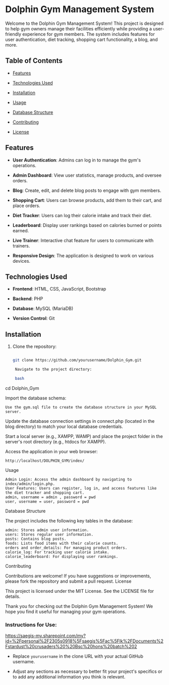 # Dolphin Gym Management System


Welcome to the Dolphin Gym Management System! This project is designed to help gym owners manage their facilities efficiently while providing a user-friendly experience for gym members. The system includes features for user authentication, diet tracking, shopping cart functionality, a blog, and more.


## Table of Contents


- [Features](#features)

- [Technologies Used](#technologies-used)

- [Installation](#installation)

- [Usage](#usage)

- [Database Structure](#database-structure)

- [Contributing](#contributing)

- [License](#license)


## Features


- **User  Authentication**: Admins can log in to manage the gym's operations.

- **Admin Dashboard**: View user statistics, manage products, and oversee orders.

- **Blog**: Create, edit, and delete blog posts to engage with gym members.

- **Shopping Cart**: Users can browse products, add them to their cart, and place orders.

- **Diet Tracker**: Users can log their calorie intake and track their diet.

- **Leaderboard**: Display user rankings based on calories burned or points earned.

- **Live Trainer**: Interactive chat feature for users to communicate with trainers.

- **Responsive Design**: The application is designed to work on various devices.


## Technologies Used


- **Frontend**: HTML, CSS, JavaScript, Bootstrap

- **Backend**: PHP

- **Database**: MySQL (MariaDB)

- **Version Control**: Git


## Installation


1. Clone the repository:

   ```bash

   git clone https://github.com/yourusername/Dolphin_Gym.git

    Navigate to the project directory:

    bash

cd Dolphin_Gym

Import the database schema:

    Use the gym.sql file to create the database structure in your MySQL server.

Update the database connection settings in connect.php (located in the blog directory) to match your local database credentials.

Start a local server (e.g., XAMPP, WAMP) and place the project folder in the server's root directory (e.g., htdocs for XAMPP).

Access the application in your web browser:

    http://localhost/DOLPHIN_GYM/index/

Usage

    Admin Login: Access the admin dashboard by navigating to index/admin/login.php.
    User Features: Users can register, log in, and access features like the diet tracker and shopping cart. 
    admin, username = admin , password = pwd
    user, username = user, password = pwd

Database Structure

The project includes the following key tables in the database:

    admin: Stores admin user information.
    users: Stores regular user information.
    posts: Contains blog posts.
    foods: Lists food items with their calorie counts.
    orders and order_details: For managing product orders.
    calorie_log: For tracking user calorie intake.
    calorie_leaderboard: For displaying user rankings.

Contributing

Contributions are welcome! If you have suggestions or improvements, please fork the repository and submit a pull request.
License

This project is licensed under the MIT License. See the LICENSE file for details.

Thank you for checking out the Dolphin Gym Management System! We hope you find it useful for managing your gym operations.


### Instructions for Use: 
https://saegis-my.sharepoint.com/my?id=%2Fpersonal%2F2305s0918%5Fsaegis%5Fac%5Flk%2FDocuments%2Fstardust%20crusaders%20%20Bsc%20hons%20batch%202

- Replace `yourusername` in the clone URL with your actual GitHub username.

- Adjust any sections as necessary to better fit your project's specifics or to add any additional information you think is relevant.

